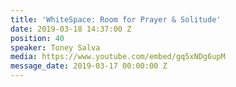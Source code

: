 ```yaml
---
title: 'WhiteSpace: Room for Prayer & Solitude'
date: 2019-03-18 14:37:00 Z
position: 40
speaker: Toney Salva
media: https://www.youtube.com/embed/gq5xNDg6upM
message_date: 2019-03-17 00:00:00 Z
---
```


